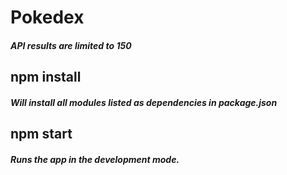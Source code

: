 # Pokedex

##### API results are limited to 150


## npm install
##### Will install all modules listed as dependencies in package.json

## npm start
##### Runs the app in the development mode.

